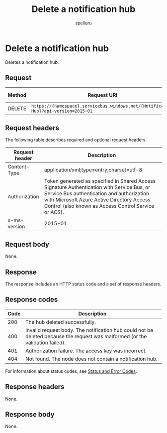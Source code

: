 ﻿---
title: "Delete a notification hub"
description: Use this API reference documentation to delete a notification hub.
ms.custom: ""
ms.date: 04/05/2019
ms.reviewer: ""
ms.service: "notification-hubs"
ms.suite: ""
ms.tgt_pltfrm: ""
ms.topic: "reference"
author: "spelluru"
ms.author: "spelluru"
manager: "timlt"

---

# Delete a notification hub
Deletes a notification hub.

## Request

| Method | Request URI | HTTP version |
| ------ | ----------- | ------------ | 
| DELETE | `https://{namespace}.servicebus.windows.net/{Notification Hub}?api-version=2015-01` | HTTP/1.1 |

## Request headers

The following table describes required and optional request headers.

| Request header | Description |  
| -------------- | ----------- | 
| Content-Type | application/xml;type=entry;charset=utf-8 | 
| Authorization | Token generated as specified in Shared Access Signature Authentication with Service Bus, or Service Bus authentication and authorization with Microsoft Azure Active Directory Access Control (also known as Access Control Service or ACS). |
| x-ms-version | 2015-01 | 

## Request body

None.

## Response

The response includes an HTTP status code and a set of response headers.

## Response codes


| Code | Description |
| ---- | ----------- | 
| 200 | The hub deleted successfully. | 
| 400 | Invalid request body. The notification hub could not be deleted because the request was malformed (or the validation failed). |
| 401 | Authorization failure. The access key was incorrect. | 
| 404 | Not found. The node does not contain a notification hub. |

For information about status codes, see [Status and Error Codes](/rest/api/storageservices/Common-REST-API-Error-Codes).

## Response headers

None.

## Response body

None.

